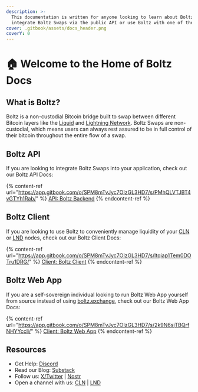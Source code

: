 ```yaml
---
description: >-
  This documentation is written for anyone looking to learn about Boltz, how to
  integrate Boltz Swaps via the public API or use Boltz with one of the clients
cover: .gitbook/assets/docs_header.png
coverY: 0
---
```


# 🏠 Welcome to the Home of Boltz Docs

## What is Boltz?

Boltz is a non-custodial Bitcoin bridge built to swap between different Bitcoin layers like the [Liquid](https://liquid.net/) and [Lightning Network](https://lightning.network/). Boltz Swaps are non-custodial, which means users can always rest assured to be in full control of their bitcoin throughout the entire flow of a swap.

## Boltz API

If you are looking to integrate Boltz Swaps into your application, check out our Boltz API Docs:

{% content-ref url="https://app.gitbook.com/o/SPM8mTvJyc7OIzGL3HD7/s/PMhQLVTJBT4vGTYh1Rab/" %}
[API: Boltz Backend](https://app.gitbook.com/o/SPM8mTvJyc7OIzGL3HD7/s/PMhQLVTJBT4vGTYh1Rab/)
{% endcontent-ref %}

## Boltz Client

If you are looking to use Boltz to conveniently manage liquidity of your [CLN](https://github.com/ElementsProject/lightning/) or [LND](https://github.com/lightningnetwork/lnd/) nodes, check out our Boltz Client Docs:

{% content-ref url="https://app.gitbook.com/o/SPM8mTvJyc7OIzGL3HD7/s/ltqiap1Tem0DOTru1DRG/" %}
[Client: Boltz Client](https://app.gitbook.com/o/SPM8mTvJyc7OIzGL3HD7/s/ltqiap1Tem0DOTru1DRG/)
{% endcontent-ref %}

## Boltz Web App

If you are a self-sovereign individual looking to run Boltz Web App yourself from source instead of using [boltz.exchange](https://boltz.exchange/), check out our Boltz Web App Docs:

{% content-ref url="https://app.gitbook.com/o/SPM8mTvJyc7OIzGL3HD7/s/2k9N6sjTBQrfNHYYccli/" %}
[Client: Boltz Web App](https://app.gitbook.com/o/SPM8mTvJyc7OIzGL3HD7/s/2k9N6sjTBQrfNHYYccli/)
{% endcontent-ref %}

## Resources

* Get Help: [Discord](https://discord.gg/QBvZGcW)
* Read our Blog: [Substack](https://blog.boltz.exchange/)
* Follow us: [X/Twitter](https://twitter.com/Boltzhq) | [Nostr](https://snort.social/p/npub1psm37hke2pmxzdzraqe3cjmqs28dv77da74pdx8mtn5a0vegtlas9q8970)
* Open a channel with us: [CLN](https://amboss.space/node/02d96eadea3d780104449aca5c93461ce67c1564e2e1d73225fa67dd3b997a6018) | [LND](https://amboss.space/node/026165850492521f4ac8abd9bd8088123446d126f648ca35e60f88177dc149ceb2)&#x20;
